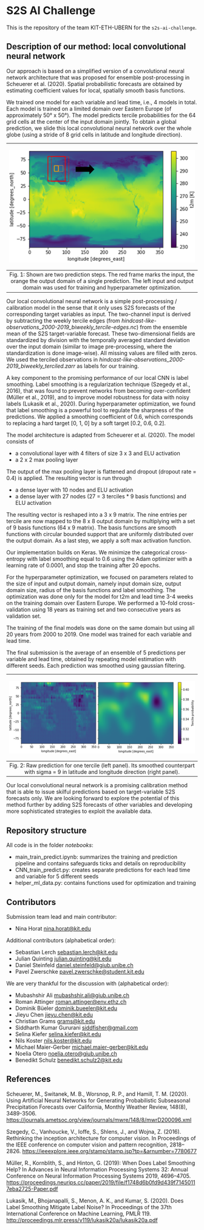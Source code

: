 # S2S AI Challenge

This is the repository of the team KIT-ETH-UBERN for
the `s2s-ai-challenge`.

## Description of our method: local convolutional neural network

Our approach is based on a simplified version of a convolutional neural network architecture that was proposed for ensemble post-processing in Scheuerer et al. (2020). Spatial probabilistic forecasts are obtained by estimating coefficient values for local, spatially smooth basis functions. 

We trained one model for each variable and lead time, i.e., 4 models in total. 
Each model is trained on a limited domain over Eastern Europe (of approximately 50° x 50°). The model predicts tercile probabilities for the 64 grid cells at the center of the input domain jointly. To obtain a global prediction, we slide this local convolutional neural network over the whole globe (using a stride of 8 grid cells in latitude and longitude direction).

|<p align="center"><img src="docs/training_domain_sliding.png" width="500">| 
|:--:| 
| Fig. 1:  Shown are two prediction steps. The red frame marks the input, the orange the output domain of a single prediction. The left input and output domain was used for training and hyperparameter optimization.|

Our local convolutional neural network is a simple post-processing / calibration model in the sense that it only uses S2S forecasts of the corresponding target variables as input. The two-channel input is derived by subtracting the weekly tercile edges (from _hindcast-like-observations_2000-2019_biweekly_tercile-edges.nc_) from the ensemble mean of the S2S target-variable forecast. These two-dimensional fields are standardized by division with the temporally averaged standard deviation over the input domain (similar to image pre-processing, where the standardization is done image-wise).  All missing values are filled with zeros. We used the terciled observations in _hindcast-like-observations_2000-2019_biweekly_terciled.zarr_ as labels for our training. 

A key component to the promising performance of our local CNN is label smoothing. Label smoothing is a regularization technique (Szegedy et al., 2016), that was found to prevent networks from becoming over-confident (Müller et al., 2019), and to improve model robustness for data with noisy labels (Lukasik et al., 2020). During hyperparameter optimization, we found that label smoothing is a powerful tool to regulate the sharpness of the predictions. We applied a smoothing coefficient of 0.6, which corresponds to replacing a hard target [0, 1, 0] by a soft target [0.2, 0.6, 0.2]. 

The model architecture is adapted from Scheuerer et al. (2020). The model consists of 
-	a convolutional layer with 4 filters of size 3 x 3 and ELU activation
-	a 2 x 2 max pooling layer

The output of the max pooling layer is flattened and dropout (dropout rate = 0.4) is applied. The resulting vector is run through
-	a dense layer with 10 nodes and ELU activation
-	a dense layer with 27 nodes (27 = 3 terciles * 9 basis functions) and ELU activation

The resulting vector is reshaped into a 3 x 9 matrix. The nine entries per tercile are now mapped to the 8 x 8 output domain by multiplying with a set of 9 basis functions (64 x 9 matrix). The basis functions are smooth functions with circular bounded support that are uniformly distributed over the output domain. As a last step, we apply a soft max activation function.

Our implementation builds on Keras. We minimize the categorical cross-entropy with label smoothing equal to 0.6 using the Adam optimizer with a learning rate of 0.0001, and stop the training after 20 epochs. 

For the hyperparameter optimization, we focused on parameters related to the size of input and output domain, namely input domain size, output domain size, radius of the basis functions and label smoothing. The optimization was done only for the model for t2m and lead time 3-4 weeks on the training domain over Eastern Europe. We performed a 10-fold cross-validation using 18 years as training set and two consecutive years as validation set.

The training of the final models was done on the same domain but using all 20 years from 2000 to 2019. One model was trained for each variable and lead time. 

The final submission is the average of an ensemble of 5 predictions per variable and lead time, obtained by repeating model estimation with different seeds. Each prediction was smoothed using gaussian filtering.  

|<p align="center"><img src="docs/gaussian_filtering.png">|
|:--:| 
| Fig. 2:  Raw prediction for one tercile (left panel). Its smoothed counterpart with sigma = 9 in latitude and longitude direction (right panel).|

Our local convolutional neural network is a promising calibration method that is able to issue skilful predictions based on target-variable S2S forecasts only. We are looking forward to explore the potential of this method further by adding S2S forecasts of other variables and developing more sophisticated strategies to exploit the available data.


## Repository structure

All code is in the folder _notebooks_:
-	main_train_predict.ipynb: summarizes the training and prediction pipeline and contains safeguards ticks and details on reproducibility
-	CNN_train_predict.py: creates separate predictions for each lead time and variable for 5 different seeds
-	helper_ml_data.py: contains functions used for optimization and training




## Contributors

Submission team lead and main contributor: 
-	Nina Horat nina.horat@kit.edu

Additional contributors (alphabetical order):
-	Sebastian Lerch sebastian.lerch@kit.edu
-	Julian Quinting julian.quinting@kit.edu
-	Daniel Steinfeld daniel.steinfeld@giub.unibe.ch
-	Pavel Zwerschke pavel.zwerschke@student.kit.edu

We are very thankful for the discussion with (alphabetical order):
-	Mubashshir Ali mubashshir.ali@giub.unibe.ch
-	Roman Attinger roman.attinger@env.ethz.ch
-	Dominik Büeler dominik.bueeler@kit.edu
-	Jieyu Chen jieyu.chen@kit.edu
-	Christian Grams grams@kit.edu
-	Siddharth Kumar Gururani siddfisher@gmail.com
-	Selina Kiefer selina.kiefer@kit.edu
-	Nils Koster nils.koster@kit.edu
-	Michael Maier-Gerber michael.maier-gerber@kit.edu
-	Noelia Otero noelia.otero@giub.unibe.ch
-	Benedikt Schulz benedikt.schulz2@kit.edu

## References
Scheuerer, M., Switanek, M. B., Worsnop, R. P., and Hamill, T. M. (2020). Using Artificial Neural Networks for Generating Probabilistic Subseasonal Precipitation Forecasts over California, Monthly Weather Review, 148(8), 3489-3506. https://journals.ametsoc.org/view/journals/mwre/148/8/mwrD200096.xml

Szegedy, C., Vanhoucke, V., Ioffe, S., Shlens, J., and Wojna, Z. (2016). Rethinking the inception
architecture for computer vision. In Proceedings of the IEEE conference on computer vision and pattern recognition, 2818–2826. https://ieeexplore.ieee.org/stamp/stamp.jsp?tp=&arnumber=7780677  

Müller, R., Kornblith, S., and Hinton, G. (2019): When Does Label Smoothing Help? In Advances in Neural Information Processing Systems 32: Annual Conference on Neural Information Processing Systems 2019, 4696–4705. https://proceedings.neurips.cc/paper/2019/file/f1748d6b0fd9d439f71450117eba2725-Paper.pdf

Lukasik, M., Bhojanapalli, S., Menon, A. K., and Kumar, S. (2020). Does Label Smoothing Mitigate Label Noise? In Proceedings of the 37th International Conference on Machine
Learning, PMLR 119. http://proceedings.mlr.press/v119/lukasik20a/lukasik20a.pdf
